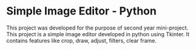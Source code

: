 # Simple Image Editor - Python
This project was developed for the purpose of second year mini-project.
This project is a simple image editor developed in python using Tkinter. 
It contains features like crop, draw, adjust, filters, clear frame.
